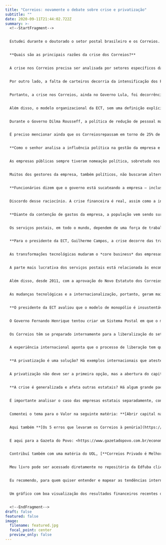 ```yaml
---
title: "Correios: novamente o debate sobre crise e privatização"
subtitle: ""
date: 2020-09-11T21:44:02.722Z
summary: >-
  <!--StartFragment-->


  Estudei durante o doutorado o setor postal brasileiro e os Correios. Tenho conversado com jornalistas sobre a eterna crise na empresa. Compartilho aqui as questões e respectivas respostas de uma dessas entrevistas.


  **Quais são as principais razões da crise dos Correios?**


  A crise nos Correios precisa ser analisada por setores específicos da empresa para ter uma dimensão do conjunto. A crise operacional — atrasos na entrega dos objetos postais, por exemplo - relaciona-se ao conjunto de decisões equivocadas na área operacional ao longo dos anos 2000. Nesse sentido, a Comissão de Fiscalização e Controle da Câmara dos Deputados, por meio da Proposta de Fiscalização e Controle nº. 113 de 2010, solicitou ao Tribunal de Contas da União auditoria na ECT para avaliar os atrasos nas correspondências e encomendas, concluindo que os principais problemas eram a falta de carteiros e operadores de triagem e transbordo e problemas na Rede Postal Aérea Noturna. A impossibilidade de contratação de uma empresa área regular para atender a malha operacional dos Correios gerava esse gargalo.


  Por outro lado, a falta de carteiros decorria da intensificação dos Programas de Demissão Voluntária (PDV) — posteriormente batizados de Proposta de Desligamento Incentivado (PDI) — pelos Correios a partir de 2008. O foco era diminuir custos da folha salarial, mas fizeram isso sem relacionar com a qualidade do serviço operacional. Os Gestores das Diretorias Regionais fizeram uma carta, em 2010, solicitando concurso para resolver esse problema.


  Portanto, a crise nos Correios, ainda no Governo Lula, foi decorrência de sucessivas ações tomadas pela Administração da empresa que deterioram a qualidade dos serviços operacionais. A crise se originou com ações para redução da força de trabalho e estendeu-se com Planos de Demissão Voluntária.


  Além disso, o modelo organizacional da ECT, sem uma definição explícita até 2011, não favorecia a busca por alternativas à Lei de Licitações para contornar o problema da Rede Postal Aérea Noturna.


  Durante o Governo Dilma Rousseff, a política de redução de pessoal manteve-se, sem a necessária implementação de buscas por alternativas de financiamento da empresa, que ainda operava com um portfólio de serviços criado na década de 1990.


  É preciso mencionar ainda que os Correiosrepassam em torno de 25% de suas receitas para a União, tendo esses valores sido adiantados durante o Governo Dilma Rousseff. De acordo com o Tribunal de Contas da União, *cerca de R$ 6 bilhões foram retirados da ECT entre 2007 e 2013.*


  **Como o senhor analisa a influência política na gestão da empresa e no seu histórico de crises?**


  As empresas públicas sempre tiveram nomeação política, sobretudo nos Correios. E isso inclusive durante a ditadura militar, quando os generais presidiam a empresa. Acontece que, ao longo dos anos 2000, isso se intensificou. A empresa se tornou o palco de uma disputa: um dirigente do PTB foi flagrado no esquema que resultou no “mensalão”, passando a empresa para o controle do PMDB a partir de 2006. O ex-ministro das Comunicações Hélio Costa, artífice da mudança do estatuto dos Correios, era do PMDB. Os gerentes de nível intermediário, antigos sindicalistas, eram do PT, principalmente da Articulação Sindical. Foi a partir de 2011 que o PT assumiu os cargos de alto escalão da empresa.


  Muitos dos gestores da empresa, também políticos, não buscaram alternativas para viabilizar financeiramente a empresa. A crise nos Correios, portanto, é uma crise operacional que resultou, quase sempre, de uma crise política.


  **Funcionários dizem que o governo está sucateando a empresa — inclusive com manobras contábeis — para privatizá-la a um preço baixo. Para eles, não estamos diante de um assunto técnico ou contábil, mas de mais uma questão política. O senhor acredita nisso? Há indícios concretos que atestem esta afirmação?**


  Discordo desse raciocínio. A crise financeira é real, assim como a inabilidade gerencial que houve para buscar alternativas comerciais para a estatal. A crise operacional é real, assim como a crise de governança.


  **Diante da contenção de gastos da empresa, a população vem sendo surpreendida com o fechamento repentino de agências postais e a implantação de um programa de entregas em dias alternados, em substituição à universalidade do serviço postal no Brasil e à entrega diária. Como o senhor vê essa situação? Pode-se dizer que o cidadão é o mais prejudicado com a crise? Há maneiras de poupá-lo enquanto não se chega a uma solução definitiva?**


  Os serviços postais, em todo o mundo, dependem de uma força de trabalho intensiva. Uma coisa interessante: a ECT contratou uma consultoria, na década de 1970, para reestruturar a empresa. Chamava-se Projeto Eco. À época, concluiu-se que a ECT não teria alternativas para os Carteiros. E foi isso que ocorreu: o número de carteiros aumentou gradativamente, chegando a ECT a ser uma das maiores empregadoras celetistas do Brasil. O número de Operadores de Triagem, contudo, é o mesmo desde o final dos anos 1990, pois o setor de separação interna das cartas pode ser mecanizado e automatizado. Não há essa alternativa para os carteiros. Nesse sentido, a empresa precisa redimensionar o tamanho dos distritos de distribuição e contratar mais carteiros, pois a população que não é atendida que percebe o quanto o serviço está ruim, além das atividades empresariais que precisam do serviço postal.


  **Para o presidente da ECT, Guilherme Campos, a crise decorre das transformações tecnológicas que alteraram a forma de comunicação em todo o mundo. Como exemplo, ele cita que ninguém mais manda carta ou telegrama hoje em dia. Por outro lado, a empresa extinguiu o e-Sedex, um serviço exclusivo para o comércio eletrônico e que responde por 30% do faturamento de suas lojas. Como o senhor vê a adequação dos Correios às novas tecnologias e às novas necessidades do mercado de logística e comunicações?**


  As transformações tecnológicas mudaram o *core business* das empresas postais no mundo todo. Cartas e impressos — a parte do monopólio postal da ECT — representam uma fatia cada vez menor dos serviços postais no contexto internacional.


  A parte mais lucrativa dos serviços postais está relacionada às encomendas, que tiveram um fluxo intenso com a internacionalização da economia. Portanto, o foco dos serviços postais deve ser o atendimento a esse segmento, prestando atendimento, sobretudo, à demanda comercial.


  Além disso, desde 2011, com a aprovação do Novo Estatuto dos Correios, a ECT pode atuar em segmentos como logística reversa, constituir subsidiarias para resolver problemas na Rede Postal Aérea Noturna e atuar na prestação de serviços digitais em busca de lucratividade.


  As mudanças tecnológicas e a internacionalização, portanto, geram mais oportunidades para os Correios, pois os serviços ofertados podem ser mais lucrativos.


  **O presidente da ECT avaliou que o modelo de monopólio é insustentável e precisa ser modernizado. O senhor concorda? De que forma acredita que essa solução deveria ser aplicada?**


  O Governo Fernando Henrique tentou criar um Sistema Postal em que o monopólio seria, gradualmente, eliminado. Os empresários que atuavam no segmento, à época, foram contra, dizendo que os Correios estavam na verdade assegurando o monopólio por mais 10 anos. Foi um erro de análise de cenários dos empresários do setor.


  Os Correios têm se preparado internamente para a liberalização do setor postal. Apenas fatias do mercado ainda estão sob monopólio, como cartas e impressos, mas ainda assim importantes para a ECT.


  A experiência internacional aponta que o processo de liberação tem que ser gradual, como aconteceu na União Europeia. Uma primeira medida seria a abertura do capital da empresa, por meio de uma Oferta Pública Inicial de ações (Initial Public Offering — IPO) como forma de forçar a adoção de ações de governança menos comprometidas com estratégias políticas e mais consoantes com o mercado.


  **A privatização é uma solução? Há exemplos internacionais que atestem sua eficácia? A integração nacional dos Correios hoje e outras de suas características poderiam estar em risco com a privatização?**


  A privatização não deve ser a primeira opção, mas a abertura do capital da empresa sim. No contexto da União Europeia, as privatizações conduziram a um rápido processo de formação de oligopólios. Além disso, o atendimento a áreas não rentáveis ficaria em risco. Nenhuma empresa assumiria o compromisso de atuar em regiões não rentáveis. Nesse caso, seria preciso pensar em fundos de compensação para prestação dos serviços nessas regiões. A abertura de capital, portanto, é uma primeira ação importante.


  **A crise é generalizada e afeta outras estatais? Há algum grande pacto ou solução para ela?**


  É importante analisar o caso das empresas estatais separadamente, conforme os setores em que atuam. Há estatais que não geram lucros ou dividendos diretamente, como a Embrapa, mas têm uma relevância enorme do ponto de vista científico e social. Por outro lado, há as estatais que são custosas e não geram recursos, o que indica que precisam ser, urgentemente, avaliadas e, possivelmente, ter suas operações encerradas.


  Comentei o tema para o Valor na seguinte matéria: **[Abrir capital na bolsa é a solução para os Correios?](https://exame.abril.com.br/negocios/privatizar-e-a-solucao-para-os-correios/)**


  Aqui também **[Os 5 erros que levaram os Correios à penúria](https://exame.abril.com.br/negocios/os-5-erros-que-levaram-os-correios-a-penuria/)**


  E aqui para a Gazeta do Povo: <https://www.gazetadopovo.com.br/economia/e-commerce-brasileiro-busca-alternativas-a-correiodependencia-an1xq7tj25k1nnxytsml2tb4q/>


  Contribuí também com uma matéria do UOL, [**Correios Privado é Melhor**?,](https://economia.uol.com.br/reportagens-especiais/rumos-privatizacao-correios/#antiga-e-gigante) quem tem uma boa discussão e síntese sobre as possíveis consequências de uma eventual privatização da ECT.


  Meu livro pode ser acessado diretamente no repositório da Edfuba clicando no título do livro: **[Os Correios e as Políticas Governamentais: mudanças e permanências](https://repositorio.ufba.br/ri/bitstream/ri/21115/3/Os%20Correios%20e%20as%20Poli%cc%81ticas%20Governamentais_RI.pdf)**


  Eu recomendo, para quem quiser entender e mapear as tendências internacionais no setor, meu artigo** [Tendências do setor postal no cenário internacional: liberalização, regulação do mercado e reestruturação organizacional](http://www.scielo.br/scielo.php?script=sci_arttext&pid=S0102-69922016000200349)**


  Um gráfico com boa visualização dos resultados financeiros recentes da empresa pode ser acessado [aqui](https://terracoeconomico.com.br/os-correios-sao-deficitarios/).


  <!--EndFragment-->
draft: false
featured: false
image:
  filename: featured.jpg
  focal_point: center
  preview_only: false
---
```



![]()